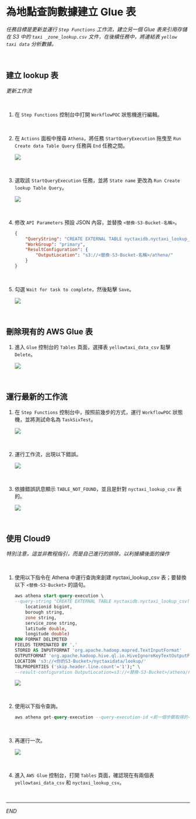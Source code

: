 # 為地點查詢數據建立 Glue 表

_任務目標是更新並運行 `Step Functions` 工作流，建立另一個 Glue 表來引用存儲在 S3 中的 `taxi _zone_lookup.csv` 文件，在後續任務中，將連結表 `yellow taxi data` 分析數據。_

<br>

## 建立 lookup 表

_更新工作流_

<br>

1. 在 `Step Functions` 控制台中打開 `WorkflowPOC` 狀態機進行編輯。

<br>

2. 在 `Actions` 面板中搜尋 `Athena`，將任務 `StartQueryExecution` 拖曳至 `Run Create data Table Query` 任務與 `End` 任務之間。

    ![](images/img_95.png)

<br>

3. 選取該 `StartQueryExecution` 任務，並將 `State name` 更改為 `Run Create lookup Table Query`。

    ![](images/img_96.png)

<br>

4. 修改 `API Parameters` 預設 JSON 內容，並替換 `<替換-S3-Bucket-名稱>`。

    ```json
    {
        "QueryString": "CREATE EXTERNAL TABLE nyctaxidb.nyctaxi_lookup_csv(  locationid bigint,   borough string,   zone string,   service_zone string,   latitude double,   longitude double) ROW FORMAT DELIMITED   FIELDS TERMINATED BY ',' STORED AS INPUTFORMAT   'org.apache.hadoop.mapred.TextInputFormat' OUTPUTFORMAT   'org.apache.hadoop.hive.ql.io.HiveIgnoreKeyTextOutputFormat' LOCATION  's3://<替換-S3-Bucket-名稱>/nyctaxidata/lookup/' TBLPROPERTIES (  'skip.header.line.count'='1')",
        "WorkGroup": "primary",
        "ResultConfiguration": {
            "OutputLocation": "s3://<替換-S3-Bucket-名稱>/athena/"
        }
    }
    ```

<br>

5. 勾選 `Wait for task to complete`，然後點擊 `Save`。

    ![](images/img_97.png)

<br>

## 刪除現有的 AWS Glue 表

1. 進入 `Glue` 控制台的 `Tables` 頁面，選擇表 `yellowtaxi_data_csv` 點擊 `Delete`。

    ![](images/img_98.png)

<br>

## 運行最新的工作流

1. 在 `Step Functions` 控制台中，按照前幾步的方式，運行 `WorkflowPOC` 狀態機，並將測試命名為 `TaskSixTest`。

    ![](images/img_99.png)

<br>

2. 運行工作流，出現以下錯誤。

    ![](images/img_100.png)

<br>

3. 依據錯誤訊息顯示 `TABLE_NOT_FOUND`，並且是針對 `nyctaxi_lookup_csv` 表的。

    ![](images/img_101.png)

<br>

## 使用 Cloud9

_特別注意，這並非教程指引，而是自己進行的排除，以利接續後面的操作_

<br>

1. 使用以下指令在 Athena 中運行查詢來創建 nyctaxi_lookup_csv 表；要替換以下 `<替換-S3-Bucket>` 的語句。

    ```sql
    aws athena start-query-execution \
    --query-string "CREATE EXTERNAL TABLE nyctaxidb.nyctaxi_lookup_csv(  
        locationid bigint,   
        borough string,   
        zone string,   
        service_zone string,   
        latitude double,   
        longitude double) 
    ROW FORMAT DELIMITED   
    FIELDS TERMINATED BY ',' 
    STORED AS INPUTFORMAT 'org.apache.hadoop.mapred.TextInputFormat' 
    OUTPUTFORMAT 'org.apache.hadoop.hive.ql.io.HiveIgnoreKeyTextOutputFormat' 
    LOCATION 's3://<你的S3-Bucket>/nyctaxidata/lookup/' 
    TBLPROPERTIES ('skip.header.line.count'='1');" \
    --result-configuration OutputLocation=s3://<替換-S3-Bucket>/athena/results/
    ```

    ![](images/img_102.png)

<br>

2. 使用以下指令查詢。

    ```sql
    aws athena get-query-execution --query-execution-id <前一個步驟取得的-ID>
    ```

<br>

3. 再運行一次。

    ![](images/img_103.png)

<br>

4. 進入 `AWS Glue` 控制台，打開 `Tables` 頁面，確認現在有兩個表 `yellowtaxi_data_csv` 和 `nyctaxi_lookup_csv`。


<br>

___

_END_